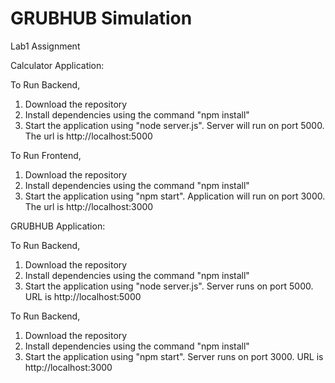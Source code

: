# GRUBHUB Simulation
Lab1 Assignment

Calculator Application:

To Run Backend,
1. Download the repository
2. Install dependencies using the command "npm install"
3. Start the application using "node server.js". Server will run on port 5000.
The url is http://localhost:5000

To Run Frontend,
1. Download the repository
2. Install dependencies using the command "npm install"
3. Start the application using "npm start". Application will run on port 3000.
The url is http://localhost:3000

GRUBHUB Application:

To Run Backend,
1. Download the repository
2. Install dependencies using the command "npm install"
3. Start the application using "node server.js". Server runs on port 5000. URL is http://localhost:5000

To Run Backend,
1. Download the repository
2. Install dependencies using the command "npm install"
3. Start the application using "npm start". Server runs on port 3000. URL is http://localhost:3000
